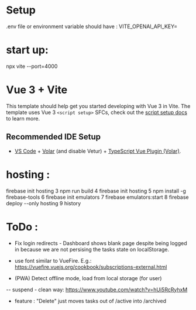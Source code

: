
# Setup 

.env file or environment variable should have : VITE_OPENAI_API_KEY=<key>

# start up:
npx vite --port=4000


# Vue 3 + Vite

This template should help get you started developing with Vue 3 in Vite. The template uses Vue 3 `<script setup>` SFCs, check out the [script setup docs](https://v3.vuejs.org/api/sfc-script-setup.html#sfc-script-setup) to learn more.

## Recommended IDE Setup

- [VS Code](https://code.visualstudio.com/) + [Volar](https://marketplace.visualstudio.com/items?itemName=Vue.volar) (and disable Vetur) + [TypeScript Vue Plugin (Volar)](https://marketplace.visualstudio.com/items?itemName=Vue.vscode-typescript-vue-plugin).

# hosting :

firebase init hosting
3 npm run build
4 firebase init hosting
5 npm install -g firebase-tools
6 firebase init emulators
7 firebase emulators:start
8 firebase deploy --only hosting
9 history

# ToDo :

- Fix login redirects - Dashboard shows blank page despite being logged in because we are not persising the tasks state on localStorage.

- use font similar to VueFire. E.g.: https://vuefire.vuejs.org/cookbook/subscriptions-external.html

- (PWA) Detect offline mode, load from local storage (for user)

-- suspend - clean way: https://www.youtube.com/watch?v=hUi5RcRyhxM

- feature : "Delete" just moves tasks out of /active into /archived
